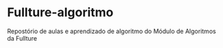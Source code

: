 # Fullture-algoritmo
 Repostório de aulas e aprendizado de algoritmo do Módulo de Algoritmos da Fullture
